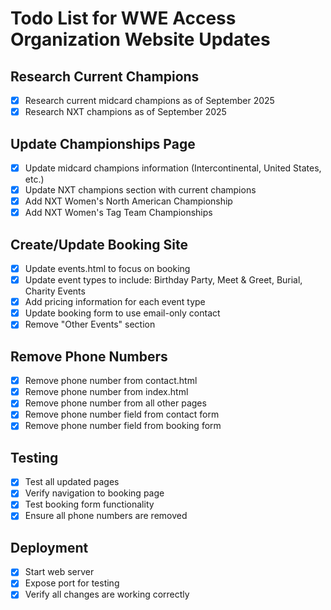 # Todo List for WWE Access Organization Website Updates

## Research Current Champions
- [x] Research current midcard champions as of September 2025
- [x] Research NXT champions as of September 2025

## Update Championships Page
- [x] Update midcard champions information (Intercontinental, United States, etc.)
- [x] Update NXT champions section with current champions
- [x] Add NXT Women's North American Championship
- [x] Add NXT Women's Tag Team Championships

## Create/Update Booking Site
- [x] Update events.html to focus on booking
- [x] Update event types to include: Birthday Party, Meet & Greet, Burial, Charity Events
- [x] Add pricing information for each event type
- [x] Update booking form to use email-only contact
- [x] Remove "Other Events" section

## Remove Phone Numbers
- [x] Remove phone number from contact.html
- [x] Remove phone number from index.html
- [x] Remove phone number from all other pages
- [x] Remove phone number field from contact form
- [x] Remove phone number field from booking form

## Testing
- [x] Test all updated pages
- [x] Verify navigation to booking page
- [x] Test booking form functionality
- [x] Ensure all phone numbers are removed

## Deployment
- [x] Start web server
- [x] Expose port for testing
- [x] Verify all changes are working correctly